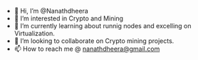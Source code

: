 - 👋 Hi, I’m @Nanathdheera
- 👀 I’m interested in Crypto and Mining
- 🌱 I’m currently learning about runnig nodes and excelling on Virtualization.
- 💞️ I’m looking to collaborate on Crypto mining projects.
- 📫 How to reach me @ nanathdheera@gmail.com

<!---
Nanathdheera/Nanathdheera is a ✨ special ✨ repository because its `README.md` (this file) appears on your GitHub profile.
You can click the Preview link to take a look at your changes.
--->
